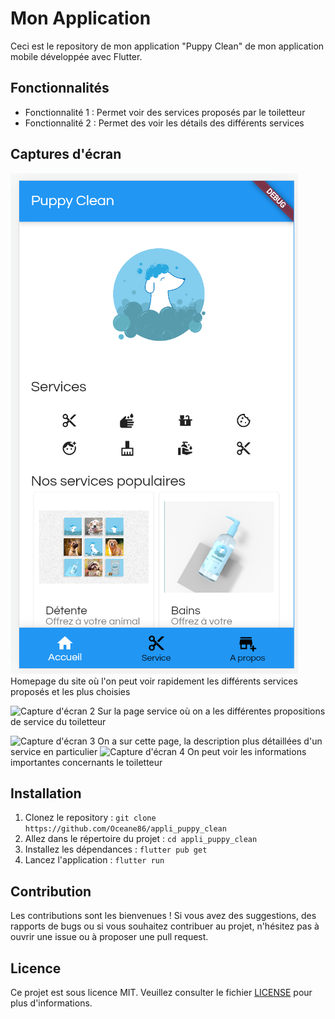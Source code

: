 # Mon Application

Ceci est le repository de mon application "Puppy Clean" de mon application mobile développée avec Flutter.

## Fonctionnalités

- Fonctionnalité 1 : Permet voir des services proposés par le toiletteur
- Fonctionnalité 2 : Permet des voir les détails des différents services

## Captures d'écran

![Capture d'écran 1](./puppy_clean_fini/homepage_screen.png "Homepage")
Homepage du site où l'on peut voir rapidement les différents services proposés et les plus choisies

![Capture d'écran 2](../flutter_appli_puppy/puppy_clean_fini/services_screen.png "Service")
Sur la page service où on a les différentes propositions de service du toiletteur

![Capture d'écran 3](../flutter_appli_puppy/puppy_clean_fini/service2_screen.png "Service")
On a sur cette page, la description plus détaillées d'un service en particulier
![Capture d'écran 4](../flutter_appli_puppy/puppy_clean_fini/about.png "A propos")
On peut voir les informations importantes concernants le toiletteur

## Installation

1. Clonez le repository : `git clone https://github.com/Oceane86/appli_puppy_clean`
2. Allez dans le répertoire du projet : `cd appli_puppy_clean`
3. Installez les dépendances : `flutter pub get`
4. Lancez l'application : `flutter run`

## Contribution

Les contributions sont les bienvenues ! Si vous avez des suggestions, des rapports de bugs ou si vous souhaitez contribuer au projet, n'hésitez pas à ouvrir une issue ou à proposer une pull request.

## Licence

Ce projet est sous licence MIT. Veuillez consulter le fichier [LICENSE](LICENSE) pour plus d'informations.
